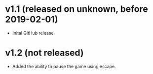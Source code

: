 # v1.1 (released on unknown, before 2019-02-01)
* Inital GitHub release

# v1.2 (not released)
* Added the ability to pause the game using escape.
